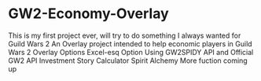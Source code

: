 # GW2-Economy-Overlay
This is my first project ever, will try to do something I always wanted for Guild Wars 2
An Overlay project intended to help economic players in Guild Wars 2
 Overlay Options
  Excel-esq Option
   Using GW2SPIDY API and Official GW2 API
   Investment Story
   Calculator
  Spirit Alchemy
  More fuction coming up

